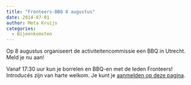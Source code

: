 ```yaml
---
title: "Fronteers-BBQ 8 augustus"
date: 2014-07-01
author: Meta Kruijs
categories: 
  - Bijeenkomsten
---
```

Op 8 augustus organiseert de activiteitencommissie een BBQ in Utrecht. Meld je nu aan!

Vanaf 17:30 uur kun je borrelen en BBQ-en met de leden Fronteers! Introducés zijn van harte welkom. Je kunt je [aanmelden op deze pagina](/bijeenkomsten/2014/bbq).